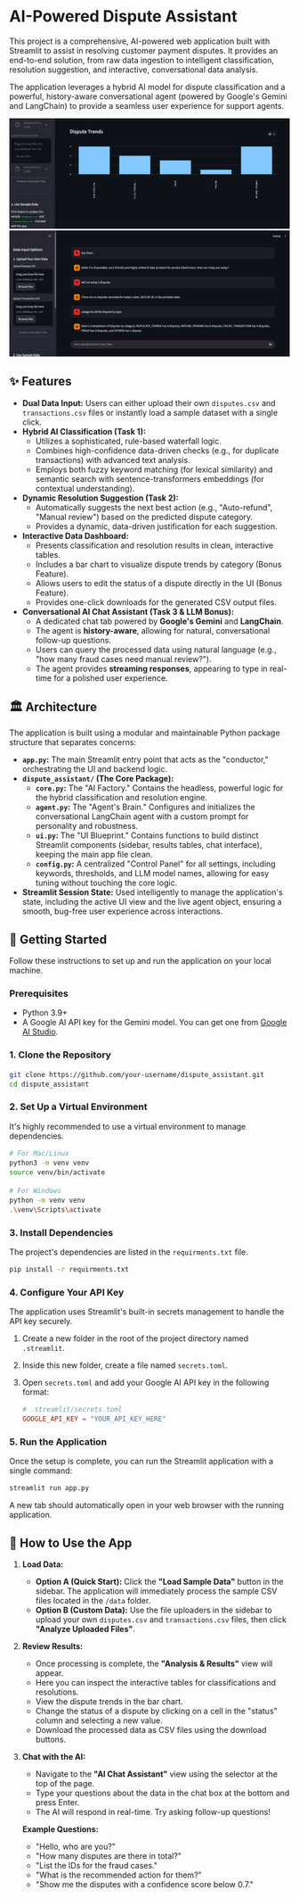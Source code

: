 # AI-Powered Dispute Assistant

This project is a comprehensive, AI-powered web application built with Streamlit to assist in resolving customer payment disputes. It provides an end-to-end solution, from raw data ingestion to intelligent classification, resolution suggestion, and interactive, conversational data analysis.

The application leverages a hybrid AI model for dispute classification and a powerful, history-aware conversational agent (powered by Google's Gemini and LangChain) to provide a seamless user experience for support agents.

![Dashboard](assets/img1.png)
![ChatInterface](assets/img2.png)

## ✨ Features

*   **Dual Data Input:** Users can either upload their own `disputes.csv` and `transactions.csv` files or instantly load a sample dataset with a single click.
*   **Hybrid AI Classification (Task 1):**
    *   Utilizes a sophisticated, rule-based waterfall logic.
    *   Combines high-confidence data-driven checks (e.g., for duplicate transactions) with advanced text analysis.
    *   Employs both fuzzy keyword matching (for lexical similarity) and semantic search with sentence-transformers embeddings (for contextual understanding).
*   **Dynamic Resolution Suggestion (Task 2):**
    *   Automatically suggests the next best action (e.g., "Auto-refund", "Manual review") based on the predicted dispute category.
    *   Provides a dynamic, data-driven justification for each suggestion.
*   **Interactive Data Dashboard:**
    *   Presents classification and resolution results in clean, interactive tables.
    *   Includes a bar chart to visualize dispute trends by category (Bonus Feature).
    *   Allows users to edit the status of a dispute directly in the UI (Bonus Feature).
    *   Provides one-click downloads for the generated CSV output files.
*   **Conversational AI Chat Assistant (Task 3 & LLM Bonus):**
    *   A dedicated chat tab powered by **Google's Gemini** and **LangChain**.
    *   The agent is **history-aware**, allowing for natural, conversational follow-up questions.
    *   Users can query the processed data using natural language (e.g., "how many fraud cases need manual review?").
    *   The agent provides **streaming responses**, appearing to type in real-time for a polished user experience.

## 🏛️ Architecture

The application is built using a modular and maintainable Python package structure that separates concerns:

*   **`app.py`:** The main Streamlit entry point that acts as the "conductor," orchestrating the UI and backend logic.
*   **`dispute_assistant/` (The Core Package):**
    *   **`core.py`:** The "AI Factory." Contains the headless, powerful logic for the hybrid classification and resolution engine.
    *   **`agent.py`:** The "Agent's Brain." Configures and initializes the conversational LangChain agent with a custom prompt for personality and robustness.
    *   **`ui.py`:** The "UI Blueprint." Contains functions to build distinct Streamlit components (sidebar, results tables, chat interface), keeping the main app file clean.
    *   **`config.py`:** A centralized "Control Panel" for all settings, including keywords, thresholds, and LLM model names, allowing for easy tuning without touching the core logic.
*   **Streamlit Session State:** Used intelligently to manage the application's state, including the active UI view and the live agent object, ensuring a smooth, bug-free user experience across interactions.

## 🚀 Getting Started

Follow these instructions to set up and run the application on your local machine.

### Prerequisites

*   Python 3.9+
*   A Google AI API key for the Gemini model. You can get one from [Google AI Studio](https://aistudio.google.com/app/apikey).

### 1. Clone the Repository

```bash
git clone https://github.com/your-username/dispute_assistant.git
cd dispute_assistant
```

### 2. Set Up a Virtual Environment

It's highly recommended to use a virtual environment to manage dependencies.

```bash
# For Mac/Linux
python3 -m venv venv
source venv/bin/activate

# For Windows
python -m venv venv
.\venv\Scripts\activate
```

### 3. Install Dependencies

The project's dependencies are listed in the `requirments.txt` file.

```bash
pip install -r requirments.txt
```

### 4. Configure Your API Key

The application uses Streamlit's built-in secrets management to handle the API key securely.

1.  Create a new folder in the root of the project directory named `.streamlit`.
2.  Inside this new folder, create a file named `secrets.toml`.
3.  Open `secrets.toml` and add your Google AI API key in the following format:

    ```toml
    # .streamlit/secrets.toml
    GOOGLE_API_KEY = "YOUR_API_KEY_HERE"
    ```

### 5. Run the Application

Once the setup is complete, you can run the Streamlit application with a single command:

```bash
streamlit run app.py
```

A new tab should automatically open in your web browser with the running application.

## 📖 How to Use the App

1.  **Load Data:**
    *   **Option A (Quick Start):** Click the **"Load Sample Data"** button in the sidebar. The application will immediately process the sample CSV files located in the `/data` folder.
    *   **Option B (Custom Data):** Use the file uploaders in the sidebar to upload your own `disputes.csv` and `transactions.csv` files, then click **"Analyze Uploaded Files"**.
2.  **Review Results:**
    *   Once processing is complete, the **"Analysis & Results"** view will appear.
    *   Here you can inspect the interactive tables for classifications and resolutions.
    *   View the dispute trends in the bar chart.
    *   Change the status of a dispute by clicking on a cell in the "status" column and selecting a new value.
    *   Download the processed data as CSV files using the download buttons.
3.  **Chat with the AI:**
    *   Navigate to the **"AI Chat Assistant"** view using the selector at the top of the page.
    *   Type your questions about the data in the chat box at the bottom and press Enter.
    *   The AI will respond in real-time. Try asking follow-up questions!

    **Example Questions:**
    *   "Hello, who are you?"
    *   "How many disputes are there in total?"
    *   "List the IDs for the fraud cases."
    *   "What is the recommended action for them?"
    *   "Show me the disputes with a confidence score below 0.7."